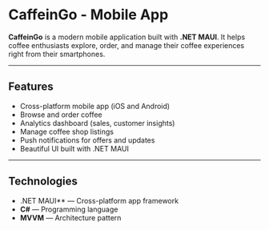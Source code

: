 # CaffeinGo - Mobile App

**CaffeinGo** is a modern mobile application built with **.NET MAUI**. It helps coffee enthusiasts explore, order, and manage their coffee experiences right from their smartphones.

---

## Features

- Cross-platform mobile app (iOS and Android)
- Browse and order coffee
- Analytics dashboard (sales, customer insights)
- Manage coffee shop listings
- Push notifications for offers and updates
- Beautiful UI built with .NET MAUI

---

## Technologies

- .NET MAUI** — Cross-platform app framework
- **C#** — Programming language
- **MVVM** — Architecture pattern
